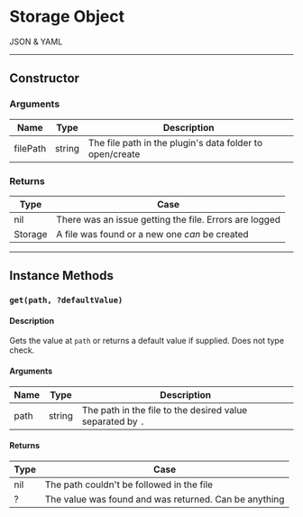 # Storage Object

JSON & YAML

---

## Constructor

### Arguments

| Name | Type | Description |
|------|------|-------------|
| filePath | string | The file path in the plugin's data folder to open/create |

### Returns

| Type | Case |
|------|------|
| nil  | There was an issue getting the file. Errors are logged |
| Storage | A file was found or a new one *can* be created |

---

## Instance Methods

### ``get(path, ?defaultValue)``

#### Description

Gets the value at ``path`` or returns a default value if supplied.
Does not type check.

#### Arguments

| Name | Type | Description |
|------|------|-------------|
| path | string | The path in the file to the desired value separated by ``.`` |

#### Returns

| Type | Case |
|------|------|
| nil  | The path couldn't be followed in the file |
| ?    | The value was found and was returned. Can be anything |



